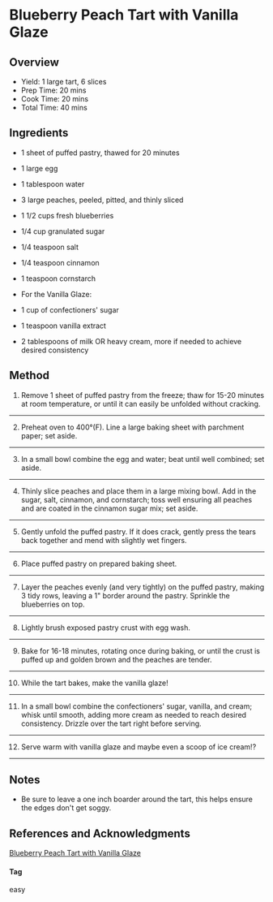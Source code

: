 # Blueberry Peach Tart with Vanilla Glaze

## Overview

- Yield: 1 large tart, 6 slices
- Prep Time: 20 mins
- Cook Time: 20 mins
- Total Time: 40 mins

## Ingredients

- 1 sheet of puffed pastry, thawed for 20 minutes

- 1 large egg

- 1 tablespoon water

- 3 large peaches, peeled, pitted, and thinly sliced

- 1 1/2 cups fresh blueberries

- 1/4 cup granulated sugar

- 1/4 teaspoon salt

- 1/4 teaspoon cinnamon

- 1 teaspoon cornstarch

- For the Vanilla Glaze:

- 1 cup of confectioners' sugar

- 1 teaspoon vanilla extract

- 2 tablespoons of milk OR heavy cream, more if needed to achieve desired consistency

## Method

1. Remove 1 sheet of puffed pastry from the freeze; thaw for 15-20 minutes at room temperature, or until it can easily be unfolded without cracking.
---
2. Preheat oven to 400°(F). Line a large baking sheet with parchment paper; set aside.
---
3. In a small bowl combine the egg and water; beat until well combined; set aside.
---
4. Thinly slice peaches and place them in a large mixing bowl. Add in the sugar, salt, cinnamon, and cornstarch; toss well ensuring all peaches and are coated in the cinnamon sugar mix; set aside.
---
5. Gently unfold the puffed pastry. If it does crack, gently press the tears back together and mend with slightly wet fingers.
---
6. Place puffed pastry on prepared baking sheet.
---
7. Layer the peaches evenly (and very tightly) on the puffed pastry, making 3 tidy rows, leaving a 1" border around the pastry. Sprinkle the blueberries on top.
---
8. Lightly brush exposed pastry crust with egg wash.
---
9. Bake for 16-18 minutes, rotating once during baking, or until the crust is puffed up and golden brown and the peaches are tender.
---
10. While the tart bakes, make the vanilla glaze!
---
11. In a small bowl combine the confectioners' sugar, vanilla, and cream; whisk until smooth, adding more cream as needed to reach desired consistency. Drizzle over the tart right before serving.
---
12. Serve warm with vanilla glaze and maybe even a scoop of ice cream!?
---

## Notes

- Be sure to leave a one inch boarder around the tart, this helps ensure the edges don't get soggy.

## References and Acknowledgments

[Blueberry Peach Tart with Vanilla Glaze](http://bakerbynature.com/easy-blueberry-peach-tart-with-vanilla-glaze/)

#### Tag
easy
